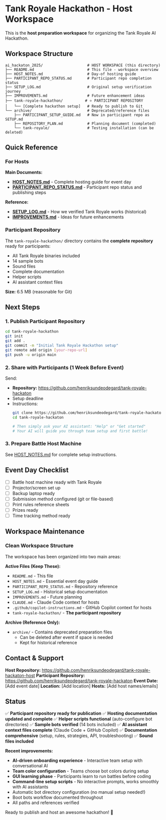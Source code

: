 # Tank Royale Hackathon - Host Workspace

This is the **host preparation workspace** for organizing the Tank Royale AI Hackathon.

## Workspace Structure

```
ai_hackaton_2025/                    # HOST WORKSPACE (this directory)
├── README.md                        # This file - workspace overview
├── HOST_NOTES.md                    # Day-of hosting guide
├── PARTICIPANT_REPO_STATUS.md       # Participant repo completion status
├── SETUP_LOG.md                     # Original setup verification journey
├── IMPROVEMENTS.md                  # Future enhancement ideas
├── tank-royale-hackathon/          # ⭐ PARTICIPANT REPOSITORY
│   └── [Complete hackathon setup]   # Ready to publish to Git
└── archive/                         # Deprecated/reference files
    ├── PARTICIPANT_SETUP_GUIDE.md   # Now in participant repo as SETUP.md
    ├── REPOSITORY_PLAN.md           # Planning document (completed)
    └── tank-royale/                 # Testing installation (can be deleted)
```

## Quick Reference

### For Hosts

**Main Documents:**
- **[HOST_NOTES.md](HOST_NOTES.md)** - Complete hosting guide for event day
- **[PARTICIPANT_REPO_STATUS.md](PARTICIPANT_REPO_STATUS.md)** - Participant repo status and publishing steps

**Reference:**
- **[SETUP_LOG.md](SETUP_LOG.md)** - How we verified Tank Royale works (historical)
- **[IMPROVEMENTS.md](IMPROVEMENTS.md)** - Ideas for future enhancements

### Participant Repository

The `tank-royale-hackathon/` directory contains the **complete repository** ready for participants:
- All Tank Royale binaries included
- 14 sample bots
- Sound files
- Complete documentation
- Helper scripts
- AI assistant context files

**Size:** 6.5 MB (reasonable for Git)

## Next Steps

### 1. Publish Participant Repository

```bash
cd tank-royale-hackathon
git init
git add .
git commit -m "Initial Tank Royale Hackathon setup"
git remote add origin [your-repo-url]
git push -u origin main
```

### 2. Share with Participants (1 Week Before Event)

Send:
- **Repository:** https://github.com/henriksundeodegard/tank-royale-hackaton
- Setup deadline
- Instructions:
  ```bash
  git clone https://github.com/henriksundeodegard/tank-royale-hackaton.git
  cd tank-royale-hackaton

  # Then simply ask your AI assistant: "Help" or "Get started"
  # Your AI will guide you through team setup and first battle!
  ```

### 3. Prepare Battle Host Machine

See [HOST_NOTES.md](HOST_NOTES.md) for complete setup instructions.

## Event Day Checklist

- [ ] Battle host machine ready with Tank Royale
- [ ] Projector/screen set up
- [ ] Backup laptop ready
- [ ] Submission method configured (git or file-based)
- [ ] Print rules reference sheets
- [ ] Prizes ready
- [ ] Time tracking method ready

## Workspace Maintenance

### Clean Workspace Structure

The workspace has been organized into two main areas:

**Active Files (Keep These):**
- `README.md` - This file
- `HOST_NOTES.md` - Essential event day guide
- `PARTICIPANT_REPO_STATUS.md` - Repository reference
- `SETUP_LOG.md` - Historical setup documentation
- `IMPROVEMENTS.md` - Future planning
- `CLAUDE.md` - Claude Code context for hosts
- `.github/copilot-instructions.md` - GitHub Copilot context for hosts
- `tank-royale-hackathon/` - **The participant repository**

**Archive (Reference Only):**
- `archive/` - Contains deprecated preparation files
  - Can be deleted after event if space is needed
  - Kept for historical reference

## Contact & Support

**Host Repository:** https://github.com/henriksundeodegard/tank-royale-hackaton-host
**Participant Repository:** https://github.com/henriksundeodegard/tank-royale-hackaton
**Event Date:** [Add event date]
**Location:** [Add location]
**Hosts:** [Add host names/emails]

## Status

✅ **Participant repository ready for publication**
✅ **Hosting documentation updated and complete**
✅ **Helper scripts functional** (auto-configure bot directories)
✅ **Sample bots verified** (14 bots included)
✅ **AI assistant context files complete** (Claude Code + GitHub Copilot)
✅ **Documentation comprehensive** (setup, rules, strategies, API, troubleshooting)
✅ **Sound files included**

**Recent improvements:**
- **AI-driven onboarding experience** - Interactive team setup with conversational AI
- **Team color configuration** - Teams choose bot colors during setup
- **GUI learning phase** - Participants learn to run battles before coding
- **Command-line setup scripts** - No interactive prompts, works smoothly with AI assistants
- Automatic bot directory configuration (no manual setup needed!)
- Boot bots workflow documented throughout
- All paths and references verified

Ready to publish and host an awesome hackathon! 🚀
